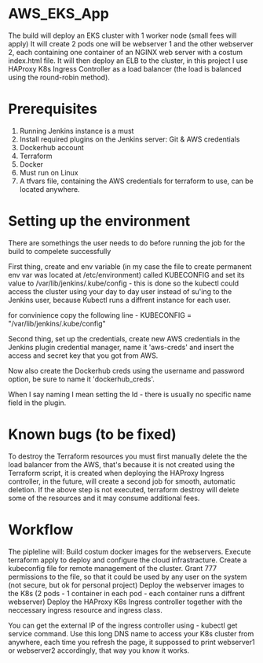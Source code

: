 # AWS_EKS_App

The build will deploy an EKS cluster with 1 worker node (small fees will apply)
It will create 2 pods one will be webserver 1 and the other webserver 2, each containing one container of an NGINX web server with a costum index.html file.
It will then deploy an ELB to the cluster, in this project I use HAProxy K8s Ingress Controller as a load balancer (the load is balanced using the round-robin method).


# Prerequisites

1. Running Jenkins instance is a must
2. Install required plugins on the Jenkins server: Git & AWS credentials
3. Dockerhub account
4. Terraform
5. Docker 
6. Must run on Linux
7. A tfvars file, containing the AWS credentials for terraform to use, can be located anywhere.

# Setting up the environment

There are somethings the user needs to do before running the job for the build to compelete successfully

First thing, create and env variable (in my case the file to create permanent env var was located at /etc/environment) called KUBECONFIG and set its value to /var/lib/jenkins/.kube/config - this is done so the kubectl could access the cluster using your day to day user instead of su'ing to the Jenkins user, because Kubectl runs a diffrent instance for each user.

for convinience copy the following line - KUBECONFIG = "/var/lib/jenkins/.kube/config"


Second thing, set up the credentials, create new AWS credentials in the Jenkins plugin credential manager, name it 'aws-creds' and insert the access and secret key that you got from AWS.

Now also create the Dockerhub creds using the username and password option, be sure to name it 'dockerhub_creds'.

When I say naming I mean setting the Id - there is usually no specific name field in the plugin.

# Known bugs (to be fixed)

To destroy the Terraform resources you must first manually delete the the load balancer from the AWS, that's because it is not created using the Terraform script, it is created when deploying the HAProxy Ingress controller, in the future, will create a second job for smooth, automatic deletion.
If the above step is not executed, terraform destroy will delete some of the resources and it may consume additional fees.



# Workflow

The pipleline will:
Build costum docker images for the webservers.
Execute terraform apply to deploy and configure the cloud infrastracture.
Create a kubeconfig file for remote management of the cluster.
Grant 777 permissions to the file, so that it could be used by any user on the system (not secure, but ok for personal project)
Deploy the webserver images to the K8s (2 pods - 1 container in each pod - each container runs a diffrent webserver)
Deploy the HAProxy K8s Ingress controller together with the neccessary ingress resource and ingress class.


You can get the external IP of the ingress controller using - kubectl get service command.
Use this long DNS name to access your K8s cluster from anywhere, each time you refresh the page, it suppossed to print webserver1 or webserver2 accordingly, that way you know it works.



